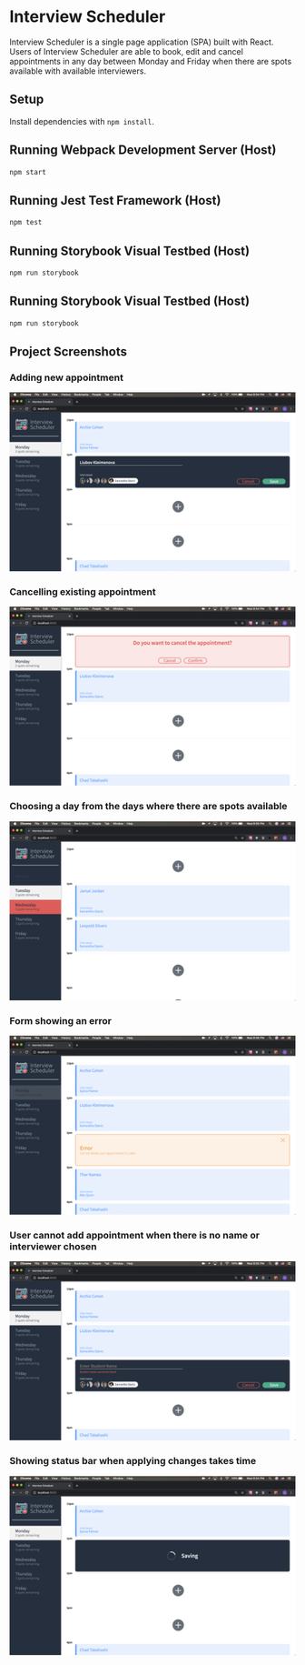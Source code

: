 # Interview Scheduler

Interview Scheduler is a single page application (SPA) built with React.
Users of Interview Scheduler are able to book, edit and cancel appointments in any day between Monday and Friday when there are spots available with available interviewers.

## Setup

Install dependencies with `npm install`.


## Running Webpack Development Server (Host)

```sh
npm start
```

## Running Jest Test Framework (Host)

```sh
npm test
```

## Running Storybook Visual Testbed (Host)

```sh
npm run storybook
```
## Running Storybook Visual Testbed (Host)

```sh
npm run storybook
```
## Project Screenshots

### Adding new appointment
!["Adding new appointment form"](https://github.com/LiubovKleimenova/scheduler/blob/master/docs/AddingAppointment.png?raw=true)

### Cancelling existing appointment
!["Cancelling existing appointment"](https://github.com/LiubovKleimenova/scheduler/blob/master/docs/CancellingConfirmation.png?raw=true)

### Choosing a day from the days where there are spots available
!["Choosing a day from the days where there are spots available"](https://github.com/LiubovKleimenova/scheduler/blob/master/docs/ChosenDay.png?raw=true)

### Form showing an error
!["Form showing an error"](https://github.com/LiubovKleimenova/scheduler/blob/master/docs/ErrorHandling.png?raw=true)

### User cannot add appointment when there is no name or interviewer chosen
!["User cannot add appointment when there is no name or interviewer chosen"](https://github.com/LiubovKleimenova/scheduler/blob/master/docs/FormValidation.png?raw=true)

### Showing status bar when applying changes takes time
!["Status bar is shown when applying changes takes time"](https://github.com/LiubovKleimenova/scheduler/blob/master/docs/SavingChanges.png?raw=true)

